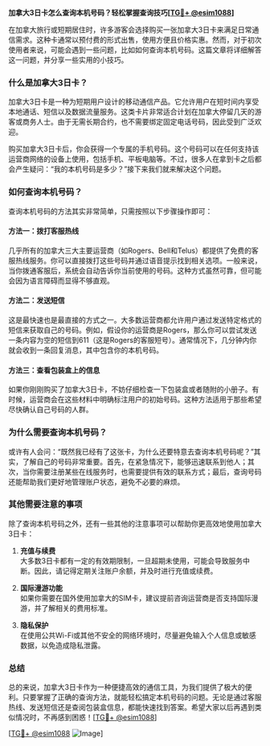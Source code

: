 **加拿大3日卡怎么查询本机号码？轻松掌握查询技巧[[TG💪+ @esim1088](https://t.me/s/esim1088)]**

在加拿大旅行或短期居住时，许多游客会选择购买一张加拿大3日卡来满足日常通信需求。这种卡通常以预付费的形式出售，使用方便且价格实惠。然而，对于初次使用者来说，可能会遇到一些问题，比如如何查询本机号码。这篇文章将详细解答这一问题，并分享一些实用的小技巧。

### **什么是加拿大3日卡？**

加拿大3日卡是一种为短期用户设计的移动通信产品。它允许用户在短时间内享受本地通话、短信以及数据流量服务。这类卡片非常适合计划在加拿大停留几天的游客或商务人士。由于无需长期合约，也不需要绑定固定电话号码，因此受到广泛欢迎。

购买加拿大3日卡后，你会获得一个专属的手机号码。这个号码可以在任何支持该运营商网络的设备上使用，包括手机、平板电脑等。不过，很多人在拿到卡之后都会产生疑问：“我的本机号码是多少？”接下来我们就来解决这个问题。

### **如何查询本机号码？**

查询本机号码的方法其实非常简单，只需按照以下步骤操作即可：

#### **方法一：拨打客服热线**
几乎所有的加拿大三大主要运营商（如Rogers、Bell和Telus）都提供了免费的客服热线服务。你可以直接拨打这些号码并通过语音提示找到相关选项。一般来说，当你拨通客服后，系统会自动告诉你当前使用的号码。这种方式虽然可靠，但可能会因为语言障碍而显得不够直观。

#### **方法二：发送短信**
这是最快速也是最直接的方式之一。大多数运营商都允许用户通过发送特定格式的短信来获取自己的号码。例如，假设你的运营商是Rogers，那么你可以尝试发送一条内容为空的短信到611（这是Rogers的客服短号）。通常情况下，几分钟内你就会收到一条回复消息，其中包含你的本机号码。

#### **方法三：查看包装盒上的信息**
如果你刚刚购买了加拿大3日卡，不妨仔细检查一下包装盒或者随附的小册子。有时候，运营商会在这些材料中明确标注用户的初始号码。这种方法适用于那些希望尽快确认自己号码的人群。

### **为什么需要查询本机号码？**

或许有人会问：“既然我已经有了这张卡，为什么还要特意去查询本机号码呢？”其实，了解自己的号码非常重要。首先，在紧急情况下，能够迅速联系到他人；其次，当你需要注册某些在线服务时，也需要提供有效的联系方式；最后，查询号码还能帮助我们更好地管理账户状态，避免不必要的麻烦。

### **其他需要注意的事项**

除了查询本机号码之外，还有一些其他的注意事项可以帮助你更高效地使用加拿大3日卡：

1. **充值与续费**  
   大多数3日卡都有一定的有效期限制，一旦超期未使用，可能会导致服务中断。因此，请记得定期关注账户余额，并及时进行充值或续费。

2. **国际漫游功能**  
   如果你需要在国外使用加拿大的SIM卡，建议提前咨询运营商是否支持国际漫游，并了解相关的费用标准。

3. **隐私保护**  
   在使用公共Wi-Fi或其他不安全的网络环境时，尽量避免输入个人信息或敏感数据，以免造成隐私泄露。

### **总结**

总的来说，加拿大3日卡作为一种便捷高效的通信工具，为我们提供了极大的便利。只要掌握了正确的查询方法，就能轻松搞定本机号码的问题。无论是通过客服热线、发送短信还是查阅包装盒信息，都能快速找到答案。希望大家以后再遇到类似情况时，不再感到困惑！[[TG💪+ @esim1088](https://t.me/s/esim1088)]

[[TG💪+ @esim1088](https://t.me/s/esim1088) ![Image](https://i.postimg.cc/4NQfJmqS/Snipaste-2025-05-13-00-14-12.png)]